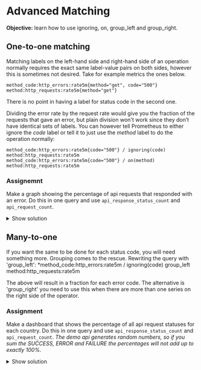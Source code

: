 # Advanced Matching
**Objective:** learn how to use ignoring, on, group_left and group_right.

## One-to-one matching
Matching labels on the left-hand side and right-hand side of an operation normally requires the exact same label-value pairs on both sides, however this is sometimes not desired. 
Take for example metrics the ones below.
```
method_code:http_errors:rate5m{method="get", code="500"}
method:http_requests:rate5m{method="get"}
```
There is no point in having a label for status code in the second one.

Dividing the error rate by the request rate would give you the fraction of the requests that gave an error, but plain division won't work since they don’t have identical sets of labels. You can however tell Prometheus to either ignore the *code* label or tell it to just use the *method* label to do the operation normally:
```
method_code:http_errors:rate5m{code="500"} / ignoring(code) method:http_requests:rate5m
method_code:http_errors:rate5m{code="500"} / on(method) method:http_requests:rate5m
```

### Assignemnt
Make a graph showing the percentage of api requests that responded with an error.
Do this in one query and use `api_response_status_count` and `api_request_count`.

<details>
  <summary>Show solution</summary>

  **Solution**. You should have filled in: 
  ```sum(rate(api_response_status_count{status="ERROR"}[5m])) by (country) / sum(rate(api_request_count[5m])) by (country)```
</details>

## Many-to-one
If you want the same to be done for each status code, you will need something more. Grouping comes to the rescue. Rewriting the query with 'group_left':
*method_code:http_errors:rate5m / ignoring(code) group_left method:http_requests:rate5m

The above will result in a fraction for each error code. The alternative is 'group_right' you need to use this  when there are more than one series on the right side of the operator.

### Assignment
Make a dashboard that shows the percentage of all api request statuses for each country.
Do this in one query and use `api_response_status_count` and `api_request_count`.
*The demo api generates random numbers, so if you sum the SUCCESS, ERROR and FAILURE the percentages will not add up to exactly 100%.*

<details>
  <summary>Show solution</summary>

  **Solution**.
  You should have filled in: ```sum(rate(api_response_status_count[5m])) by (country,status) / ignoring(status) group_left sum(rate(api_request_count[5m])) by (country) ```
</details>

